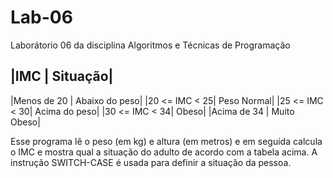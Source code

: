 # Lab-06
Laborátorio 06 da disciplina Algoritmos e Técnicas de Programação

|IMC           |        Situação|
---------------------------------
|Menos de 20   |  Abaixo do peso|
|20 <= IMC < 25|     Peso Normal|
|25 <= IMC < 30|   Acima do peso|
|30 <= IMC < 34|           Obeso|
|Acima de 34   |     Muito Obeso|

Esse programa lê o peso (em kg) e altura (em metros) e em seguida calcula o IMC e mostra qual a situação do adulto de acordo com a tabela acima. A instrução SWITCH-CASE é usada para definir a situação da pessoa.
